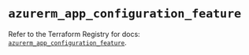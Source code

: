 # `azurerm_app_configuration_feature`

Refer to the Terraform Registry for docs: [`azurerm_app_configuration_feature`](https://registry.terraform.io/providers/hashicorp/azurerm/4.34.0/docs/resources/app_configuration_feature).
